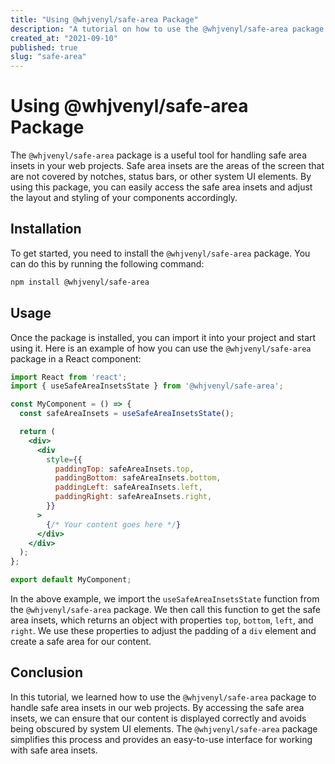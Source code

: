 ```yaml
---
title: "Using @whjvenyl/safe-area Package"
description: "A tutorial on how to use the @whjvenyl/safe-area package to handle safe area insets in your web projects."
created_at: "2021-09-10"
published: true
slug: "safe-area"
---
```


# Using @whjvenyl/safe-area Package

The `@whjvenyl/safe-area` package is a useful tool for handling safe area insets in your web projects. Safe area insets are the areas of the screen that are not covered by notches, status bars, or other system UI elements. By using this package, you can easily access the safe area insets and adjust the layout and styling of your components accordingly.

## Installation

To get started, you need to install the `@whjvenyl/safe-area` package. You can do this by running the following command:

```bash
npm install @whjvenyl/safe-area
```

## Usage

Once the package is installed, you can import it into your project and start using it. Here is an example of how you can use the `@whjvenyl/safe-area` package in a React component:

```jsx
import React from 'react';
import { useSafeAreaInsetsState } from '@whjvenyl/safe-area';

const MyComponent = () => {
  const safeAreaInsets = useSafeAreaInsetsState();

  return (
    <div>
      <div
        style={{
          paddingTop: safeAreaInsets.top,
          paddingBottom: safeAreaInsets.bottom,
          paddingLeft: safeAreaInsets.left,
          paddingRight: safeAreaInsets.right,
        }}
      >
        {/* Your content goes here */}
      </div>
    </div>
  );
};

export default MyComponent;
```

In the above example, we import the `useSafeAreaInsetsState` function from the `@whjvenyl/safe-area` package. We then call this function to get the safe area insets, which returns an object with properties `top`, `bottom`, `left`, and `right`. We use these properties to adjust the padding of a `div` element and create a safe area for our content.

## Conclusion

In this tutorial, we learned how to use the `@whjvenyl/safe-area` package to handle safe area insets in our web projects. By accessing the safe area insets, we can ensure that our content is displayed correctly and avoids being obscured by system UI elements. The `@whjvenyl/safe-area` package simplifies this process and provides an easy-to-use interface for working with safe area insets.